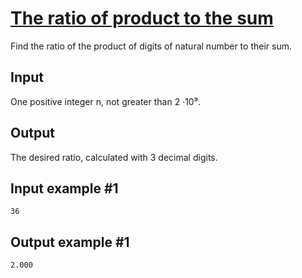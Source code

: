 # [The ratio of product to the sum](https://www.e-olymp.com/en/problems/931)
Find the ratio of the product of digits of natural number to their sum.

## Input
One positive integer n, not greater than 2 ·10⁹.

## Output
The desired ratio, calculated with 3 decimal digits.

## Input example #1
```
36
```

## Output example #1
```
2.000
```
